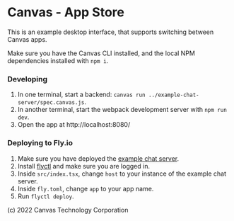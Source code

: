 # Canvas - App Store

This is an example desktop interface, that supports switching between Canvas apps.

Make sure you have the Canvas CLI installed, and the local NPM dependencies installed with `npm i`.

### Developing

1. In one terminal, start a backend: `canvas run ../example-chat-server/spec.canvas.js`.
2. In another terminal, start the webpack development server with `npm run dev`.
3. Open the app at http://localhost:8080/

### Deploying to Fly.io

1. Make sure you have deployed the [example chat server](https://github.com/canvasxyz/canvas/tree/main/packages/example-chat-server).
2. Install [flyctl](https://fly.io/docs/speedrun/) and make sure you are logged in.
3. Inside `src/index.tsx`, change `host` to your instance of the example chat server.
4. Inside `fly.toml`, change `app` to your app name.
5. Run `flyctl deploy`.

(c) 2022 Canvas Technology Corporation
